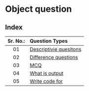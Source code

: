 # Object question

## Index

| Sr. No.: | Question Types |
| :---: | :--- |
| 01 | [Descriptivie quesitons](./descriptiveQuestons.md) |
| 02 | [Difference questions](./differenceQuestions.md) |
| 03 | [MCQ](./MCQ.md) |
| 04 | [What is output](./whatIsOutPut.md) |
| 05 | [Write code for](./writeCodeFor.md) |
